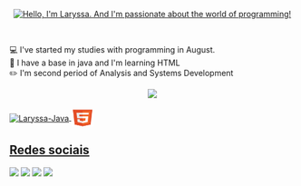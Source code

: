 <p align="center"><a href="https://anuraghazra.github.io"><img width="80%" alt="Hello, I'm Laryssa. And I'm passionate about the world of programming!" src="./assets/gh-readme-header.png" /></a></p>

<br />


💻 I've started my studies with programming in August.\
🚀 I have a base in java and I'm learning HTML\
:pencil2: I'm second period of Analysis and Systems Development




<div align="center">
  <a href="https://github.com/LaryssaGabi">
  <img height="180em" src="https://github-readme-stats.vercel.app/api?username=LaryssaGabi&show_icons=true&theme=dracula&include_all_commits=true&count_private=true"/>
</div>
  
 <div style="display: inline_block"><br>
 <img align="center" alt="Laryssa-Java" height="30" width="40" src="https://cdn.jsdelivr.net/gh/devicons/devicon/icons/java/java-original.svg"">
 <img align="center" alt="Laryssa-HTML" height="30" width="40" src="https://raw.githubusercontent.com/devicons/devicon/master/icons/html5/html5-original.svg">

          
</div>
  
  ## Redes sociais 
 
<div> 
 
  <a href="https://instagram.com/laryssagabriela7/" target="_blank"><img src="https://img.shields.io/badge/-Instagram-%23E4405F?style=for-the-badge&logo=instagram&logoColor=white" target="_blank"></a>
  <a href="https://discord.com/channels/@me" target="_blank"><img src="https://img.shields.io/badge/Discord-7289DA?style=for-the-badge&logo=discord&logoColor=white" target="_blank"></a> 
  <a href = "mailto:lary.gabriela85@gmail.com"><img src="https://img.shields.io/badge/-Gmail-%23333?style=for-the-badge&logo=gmail&logoColor=white" target="_blank"></a>
  <a href="https://www.linkedin.com/in/laryssa-gabriela-alves-073366202/" target="_blank"><img src="https://img.shields.io/badge/-LinkedIn-%230077B5?style=for-the-badge&logo=linkedin&logoColor=white" target="_blank"></a> 

  
</div>
